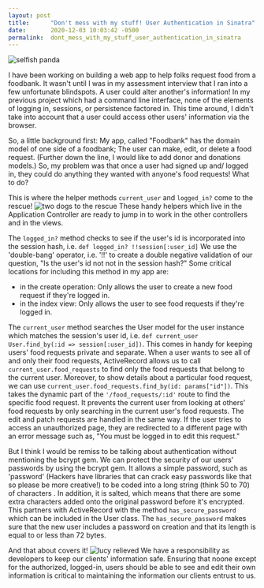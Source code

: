 ```yaml
---
layout: post
title:      "Don't mess with my stuff! User Authentication in Sinatra"
date:       2020-12-03 10:03:42 -0500
permalink:  dont_mess_with_my_stuff_user_authentication_in_sinatra
---
```


![selfish panda](https://tenor.com/view/dont-touch-panda-gif-8529679)

I have been working on building a web app to help folks request food from a foodbank. It wasn't until I was in my assessment interview that I ran into a few unfortunate blindspots. A user could alter another's information! In my previous project which had a command line interface, none of the elements of logging in, sessions, or persistence factored in. This time around, I didn't take into account that a user could access other users' information via the browser. 

So, a little background first: My app, called "Foodbank" has the domain model of one side of a foodbank; The user can make, edit, or delete a food request. (Further down the line, I would like to add donor and donations models.) So, my problem was that once a user had signed up and/ logged in, they could do anything they wanted with anyone's food requests! What to do?

This is where the helper methods `current_user` and `logged_in?` come to the rescue!
![two dogs to the rescue](https://tenor.com/view/dont-touch-panda-gif-8529679)
These handy helpers which live in the Application Controller are ready to jump in to work in the other controllers and in the views. 

The `logged_in?` method checks to see if the user's id is incorporated into the session hash, i.e. `def logged_in? !!session[:user_id]` We use the 'double-bang' operator, i.e. '!!' to create a double negative validation of our question, "Is the user's id not not in the session hash?" Some critical locations for including this method in my app are:
* in the create operation: Only allows the user to create a new food request if they're logged in.
* in the index view: Only allows the user to see food requests if they're logged in.

The `current_user` method searches the User model for the user instance which matches the session's user id, i.e. `def current_user User.find_by(:id => session[:user_id])`. This comes in handy for keeping users' food requests private and separate. When a user wants to see all of and only their food requests, ActiveRecord allows us to call `current_user.food_requests` to find only the food requests that belong to the current user. Moreover, to show details about a particular food request, we can use `current_user.food_requests.find_by(id: params["id"])`. This takes the dynamic part of the `'/food_requests/:id'` route to find the specific food request. It prevents the current user from looking at others' food requests by only searching in the current user's food requests. The edit and patch requests are handled in the same way. If the user tries to access an unauthorized page, they are redirected to a different page with an error message such as, "You must be logged in to edit this request."

But I think I would be remiss to be talking about authentication without mentioning the bcrypt gem. We can protect the security of our users' passwords by using the bcrypt gem. It allows a simple password, such as 'password' (Hackers have libraries that can crack easy passwords like that so please be more creative!) to be coded into a long string (think 50 to 70) of characters . In addition, it is salted, which means that there are some extra characters added onto the original password before it's encrypted. This partners with ActiveRecord with the method `has_secure_password` which can be included in the User class. The `has_secure_password` makes sure that the new user includes a password on creation and that its length is equal to or less than 72 bytes. 

And that about covers it! 
![lucy relieved](https://media.giphy.com/media/t22XfyAwh0Qla/giphy.gif) We have a responsibility as developers to keep our clients' information safe. Ensuring that noone except for the authorized, logged-in, users should be able to see and edit their own information is critical to maintaining the information our clients entrust to us. 




